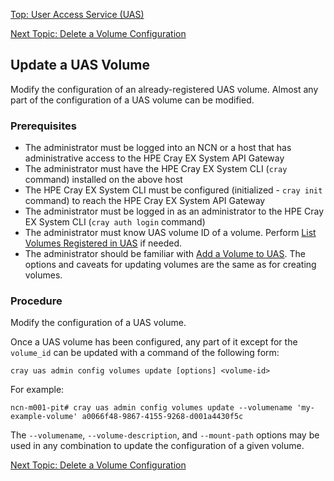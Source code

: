 [Top: User Access Service (UAS)](index.md)

[Next Topic: Delete a Volume Configuration](Delete_a_Volume_Configuration.md)

## Update a UAS Volume

Modify the configuration of an already-registered UAS volume. Almost any part of the configuration of a UAS volume can be modified.

### Prerequisites

* The administrator must be logged into an NCN or a host that has administrative access to the HPE Cray EX System API Gateway
* The administrator must have the HPE Cray EX System CLI (`cray` command) installed on the above host
* The HPE Cray EX System CLI must be configured (initialized - `cray init` command) to reach the HPE Cray EX System API Gateway
* The administrator must be logged in as an administrator to the HPE Cray EX System CLI (`cray auth login` command)
* The administrator must know UAS volume ID of a volume. Perform [List Volumes Registered in UAS](List_Volumes_Registered_in_UAS.md) if needed.
* The administrator should be familiar with [Add a Volume to UAS](Add_a_Volume_to_UAS.md). The options and caveats for updating volumes are the same as for creating volumes.

### Procedure

Modify the configuration of a UAS volume.

Once a UAS volume has been configured, any part of it except for the `volume_id` can be updated with a command of the following form:

```
cray uas admin config volumes update [options] <volume-id>
```

For example:

```
ncn-m001-pit# cray uas admin config volumes update --volumename 'my-example-volume' a0066f48-9867-4155-9268-d001a4430f5c
```

The `--volumename`, `--volume-description`, and `--mount-path` options may be used in any combination to update the configuration of a given volume.

[Next Topic: Delete a Volume Configuration](Delete_a_Volume_Configuration.md)
